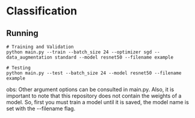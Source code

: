 # Classification

## Running

```
# Training and Validation
python main.py --train --batch_size 24 --optimizer sgd --data_augmentation standard --model resnet50 --filename example

# Testing
python main.py --test --batch_size 24 --model resnet50 --filename example
```

obs: Other argument options can be consulted in main.py. Also, it is important to note that this repository does not contain the weights of a model. So, first you must train a model until it is saved, the model name is set with the --filename flag.